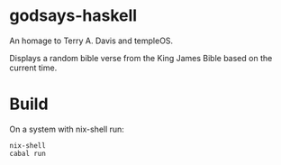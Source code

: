 # godsays-haskell
An homage to Terry A. Davis and templeOS.

Displays a random bible verse from the King James Bible based on the current time.

# Build
On a system with nix-shell run:
```
nix-shell
cabal run
```
